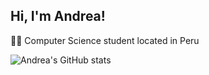 ## Hi, I'm Andrea!

🐻‍❄️ Computer Science student located in Peru

![Andrea's GitHub stats](https://github-readme-stats.vercel.app/api?username=andreatpr&show_icons=true&theme=synthwave)
